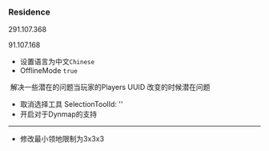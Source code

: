 ### Residence

291.107.368

91.107.168

- 设置语言为中文`Chinese`
- OfflineMode `true`  

​	解决一些潜在的问题当玩家的Players UUID 改变的时候潜在问题

- 取消选择工具 SelectionToolId: ''
- 开启对于Dynmap的支持

---

- 修改最小领地限制为3x3x3

